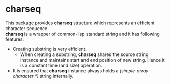 charseq
==================
This package provides **charseq** structure which represents an efficient character sequence.  
**charseq** is a wrapper of common-lisp standard string and it has following features:

* Creating substring is very efficient.
  * When creating a substring, **charseq** shares the source string instance and maintains start and end position of new string. Hence it is a constant time (and size) operation.
* It is ensured that **charseq** instance always holds a _(simple-array character *)_ string internally.

